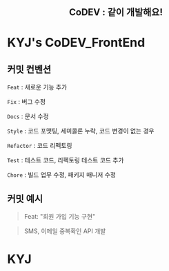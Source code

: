 <div align="center">
    <h2>CoDEV : 같이 개발해요! </h2>
</div>

# KYJ's CoDEV_FrontEnd

## 커밋 컨벤션
`Feat` : 새로운 기능 추가

`Fix` : 버그 수정

`Docs` : 문서 수정

`Style` : 코드 포맷팅, 세미콜론 누락, 코드 변경이 없는 경우

`Refactor` : 코드 리펙토링

`Test` : 테스트 코드, 리펙토링 테스트 코드 추가

`Chore` : 빌드 업무 수정, 패키지 매니저 수정

## 커밋 예시
> Feat: "회원 가입 기능 구현"

> SMS, 이메일 중복확인 API 개발

# KYJ
